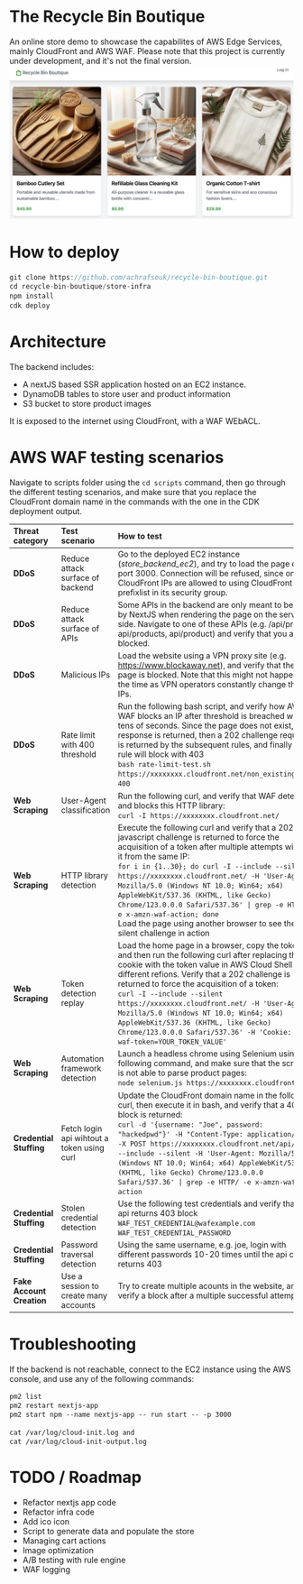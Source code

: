 # The Recycle Bin Boutique
An online store demo to showcase the capabilites of AWS Edge Services, mainly CloudFront and AWS WAF. Please note that this project is currently under development, and it's not the final version.
![The Recycle Bin Boutique](screenshot.jpeg)

# How to deploy

```javascript
git clone https://github.com/achrafsouk/recycle-bin-boutique.git
cd recycle-bin-boutique/store-infra
npm install
cdk deploy
```

# Architecture

The backend includes:
* A nextJS based SSR application hosted on an EC2 instance.
* DynamoDB tables to store user and product information
* S3 bucket to store product images

It is exposed to the internet using CloudFront, with a WAF WEbACL.


# AWS WAF testing scenarios

Navigate to scripts folder using the ```cd scripts``` command, then go through the different testing scenarios, and make sure that you replace the CloudFront domain name in the commands with the one in the CDK deployment output.

| Threat category  | Test scenario  | How to test | 
|:------------- |:--------------- | :-------------|
| **DDoS** | Reduce attack surface of backend| Go to the deployed EC2 instance (_store_backend_ec2_), and try to load the page on port 3000. Connection will be refused, since only CloudFront IPs are allowed to using CloudFront prefixlist in its security group. | 
| **DDoS** | Reduce attack surface of APIs| Some APIs in the backend are only meant to be used by NextJS when rendering the page on the server side. Navigate to one of these APIs (e.g. /api/profile, api/products, api/product) and verify that you are blocked. | 
| **DDoS** | Malicious IPs | Load the website using a VPN proxy site (e.g. https://www.blockaway.net), and verify that the page is blocked. Note that this might not happen all the time as VPN operators constantly change their IPs.|
| **DDoS** | Rate limit with 400 threshold | Run the following bash script, and verify how AWS WAF blocks an IP after threshold is breached within tens of seconds. Since the page does not exist, 404 response is returned, then a 202 challenge request is returned by the subsequent rules, and finally this rule will block with 403 <br/> ```bash rate-limit-test.sh https://xxxxxxxx.cloudfront.net/non_existing_page 400``` |
| **Web Scraping** | User-Agent classification | Run the following curl, and verify that WAF detects and blocks this HTTP library: <br/> ```curl -I https://xxxxxxxx.cloudfront.net/``` |
| **Web Scraping** | HTTP library detection | Execute the following curl and verify that a 202 javascript challenge is returned to force the acquisition of a token after multiple attempts without it from the same IP: <br/> ```for i in {1..30}; do curl -I --include --silent https://xxxxxxxx.cloudfront.net/ -H 'User-Agent: Mozilla/5.0 (Windows NT 10.0; Win64; x64) AppleWebKit/537.36 (KHTML, like Gecko) Chrome/123.0.0.0 Safari/537.36' \| grep -e HTTP/ -e x-amzn-waf-action; done``` <br/> Load the page using another browser to see the silent challenge in action|
| **Web Scraping** | Token detection replay | Load the home page in a browser, copy the token, and then run the following curl after replacing the cookie with the token value in AWS Cloud Shell in different refions. Verify that a 202 challenge is returned to force the acquisition of a token: <br/> ```curl -I --include --silent https://xxxxxxxx.cloudfront.net/ -H 'User-Agent: Mozilla/5.0 (Windows NT 10.0; Win64; x64) AppleWebKit/537.36 (KHTML, like Gecko) Chrome/123.0.0.0 Safari/537.36' -H 'Cookie: aws-waf-token=YOUR_TOKEN_VALUE'```|
| **Web Scraping** | Automation framework detection | Launch a headless chrome using Selenium using the following command, and make sure that the scraper is not able to parse product pages: <br/> ```node selenium.js https://xxxxxxxx.cloudfront.net/```|
| **Credential Stuffing** | Fetch login api wihtout a token using curl | Update the CloudFront domain name in the following curl, then execute it in bash, and verify that a 403 block is returned: <br/> ```curl -d '{username: "Joe", password: "hackedpwd"}' -H "Content-Type: application/json" -X POST https://xxxxxxxx.cloudfront.net/api/login --include --silent -H 'User-Agent: Mozilla/5.0 (Windows NT 10.0; Win64; x64) AppleWebKit/537.36 (KHTML, like Gecko) Chrome/123.0.0.0 Safari/537.36' \| grep -e HTTP/ -e x-amzn-waf-action``` |
| **Credential Stuffing** | Stolen credential detection | Use the following test credentials and verify that the api returns 403 block  <br/> ```WAF_TEST_CREDENTIAL@wafexample.com``` <br/> ```WAF_TEST_CREDENTIAL_PASSWORD``` |
| **Credential Stuffing** | Password traversal detection | Using the same username, e.g. joe, login with different passwords 10-20 times until the api call returns 403 |
| **Fake Account Creation** | Use a session to create many accounts | Try to create multiple acounts in the website, and verify a block after a multiple successful attempts |


# Troubleshooting

If the backend is not reachable, connect to the EC2 instance using the AWS console, and use any of the following commands:

```
pm2 list
pm2 restart nextjs-app
pm2 start npm --name nextjs-app -- run start -- -p 3000

cat /var/log/cloud-init.log and
cat /var/log/cloud-init-output.log
```

# TODO / Roadmap
* Refactor nextjs app code
* Refactor infra code
* Add ico icon
* Script to generate data and populate the store
* Managing cart actions
* Image optimization
* A/B testing  with rule engine
* WAF logging
